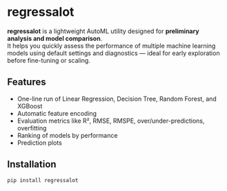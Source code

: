 # regressalot

**regressalot** is a lightweight AutoML utility designed for **preliminary analysis and model comparison**.  
It helps you quickly assess the performance of multiple machine learning models using default settings and diagnostics — ideal for early exploration before fine-tuning or scaling.

## Features
- One-line run of Linear Regression, Decision Tree, Random Forest, and XGBoost
- Automatic feature encoding
- Evaluation metrics like R², RMSE, RMSPE, over/under-predictions, overfitting
- Ranking of models by performance
- Prediction plots

## Installation
```bash
pip install regressalot
